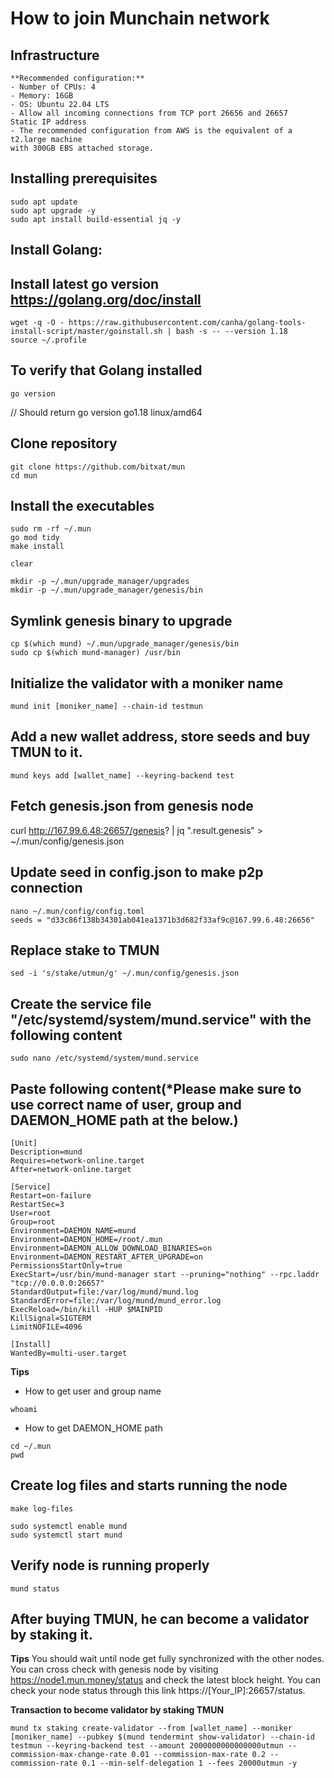 # How to join Munchain network
## Infrastructure
```
**Recommended configuration:**
- Number of CPUs: 4
- Memory: 16GB
- OS: Ubuntu 22.04 LTS
- Allow all incoming connections from TCP port 26656 and 26657
Static IP address
- The recommended configuration from AWS is the equivalent of a t2.large machine
with 300GB EBS attached storage.
```

## Installing prerequisites
```
sudo apt update
sudo apt upgrade -y
sudo apt install build-essential jq -y
```

## Install Golang:

## Install latest go version https://golang.org/doc/install
```
wget -q -O - https://raw.githubusercontent.com/canha/golang-tools-install-script/master/goinstall.sh | bash -s -- --version 1.18
source ~/.profile
```

## To verify that Golang installed
```
go version
```
// Should return go version go1.18 linux/amd64

## Clone repository
```
git clone https://github.com/bitxat/mun
cd mun
```

## Install the executables

```
sudo rm -rf ~/.mun
go mod tidy
make install

clear

mkdir -p ~/.mun/upgrade_manager/upgrades
mkdir -p ~/.mun/upgrade_manager/genesis/bin
```

## Symlink genesis binary to upgrade
```
cp $(which mund) ~/.mun/upgrade_manager/genesis/bin
sudo cp $(which mund-manager) /usr/bin
```

## Initialize the validator with a moniker name
```
mund init [moniker_name] --chain-id testmun
```

## Add a new wallet address, store seeds and buy TMUN to it. 
```
mund keys add [wallet_name] --keyring-backend test
```

## Fetch genesis.json from genesis node
curl http://167.99.6.48:26657/genesis? | jq ".result.genesis" > ~/.mun/config/genesis.json

## Update seed in config.json to make p2p connection
```
nano ~/.mun/config/config.toml
seeds = "d33c86f138b34301ab041ea1371b3d682f33af9c@167.99.6.48:26656"
```

## Replace stake to TMUN
```
sed -i 's/stake/utmun/g' ~/.mun/config/genesis.json
```

## Create the service file "/etc/systemd/system/mund.service" with the following content
```
sudo nano /etc/systemd/system/mund.service
```

## Paste following content(*Please make sure to use correct name of user, group and DAEMON_HOME path at the below.)
```
[Unit]
Description=mund
Requires=network-online.target
After=network-online.target

[Service]
Restart=on-failure
RestartSec=3
User=root
Group=root
Environment=DAEMON_NAME=mund
Environment=DAEMON_HOME=/root/.mun
Environment=DAEMON_ALLOW_DOWNLOAD_BINARIES=on
Environment=DAEMON_RESTART_AFTER_UPGRADE=on
PermissionsStartOnly=true
ExecStart=/usr/bin/mund-manager start --pruning="nothing" --rpc.laddr "tcp://0.0.0.0:26657"
StandardOutput=file:/var/log/mund/mund.log
StandardError=file:/var/log/mund/mund_error.log
ExecReload=/bin/kill -HUP $MAINPID
KillSignal=SIGTERM
LimitNOFILE=4096

[Install]
WantedBy=multi-user.target
```
**Tips**
- How to get user and group name
```
whoami
```
- How to get DAEMON_HOME path
```
cd ~/.mun
pwd
```

## Create log files and starts running the node
```
make log-files

sudo systemctl enable mund
sudo systemctl start mund
```

## Verify node is running properly
```
mund status
```

## After buying TMUN, he can become a validator by staking it.
**Tips**
You should wait until node get fully synchronized with the other nodes. You can cross check with genesis node by visiting https://node1.mun.money/status and check the latest block height. You can check your node status through this link https://[Your_IP]:26657/status.

**Transaction to become validator by staking TMUN**
```
mund tx staking create-validator --from [wallet_name] --moniker [moniker_name] --pubkey $(mund tendermint show-validator) --chain-id testmun --keyring-backend test --amount 2000000000000000utmun --commission-max-change-rate 0.01 --commission-max-rate 0.2 --commission-rate 0.1 --min-self-delegation 1 --fees 20000utmun -y
````
